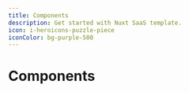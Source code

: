```yaml
---
title: Components
description: Get started with Nuxt SaaS template.
icon: i-heroicons-puzzle-piece
iconColor: bg-purple-500
---
```


# Components
